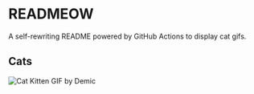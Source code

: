 # READMEOW

A self-rewriting README powered by GitHub Actions to display cat gifs.

## Cats

![Cat Kitten GIF by Demic](https://media3.giphy.com/media/3oriO0OEd9QIDdllqo/200.gif?cid=9acd02daw7vsu0fa6wpv5yur7pjgxmgrcfav2p4ohblw1ce9&ep=v1_gifs_search&rid=200.gif&ct=g)
